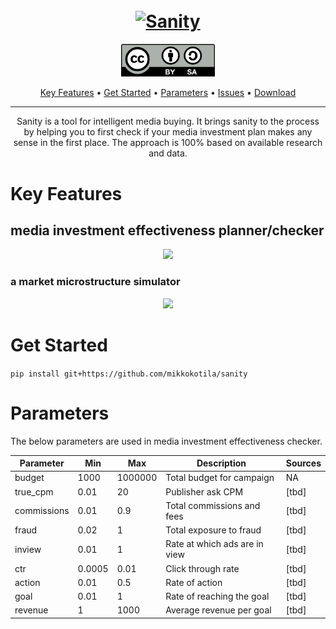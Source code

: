<h1 align="center">
  <br>
  <a href="http://nearfuturetoday.com"><img src="https://i.ibb.co/NWHjYGv/sanity-media-planning.png" alt="Sanity" width="150"></a>
  <br>
</h1>

<p align="center">

  <a href="https://mirrors.creativecommons.org/presskit/buttons/88x31/png/by-sa.png">
    <img width=150px src="https://raw.githubusercontent.com/eka-foundation/home/master/images/by-sa.png" alt="License">
  </a>

</p>

<p align="center">
  <a href="#Key-Features">Key Features</a>  •
  <a href="#Get-Started">Get Started</a>  •
  <a href="#Parameters">Parameters</a>  •
  <a href="https://github.com/mikkokotila/sanity/issues">Issues</a>  •
  <a href="https://github.commikkokotila/sanity/archive/master.zip">Download</a>
</p>
<hr>
<p align="center">
Sanity is a tool for intelligent media buying. It brings sanity to the process by helping you to first check if your media investment plan makes any sense in the first place. The approach is 100% based on available research and data.
</p>

# Key Features

## media investment effectiveness planner/checker
<p align="center">
<img src='https://i.ibb.co/CKn6HZT/ezgif-com-video-to-gif.gif'>
</p>

### a market microstructure simulator
<p align="center">
<img src='https://i.ibb.co/tHfy04R/programmatic-market-simulator.png'>
</p>

# Get Started

`pip install git+https://github.com/mikkokotila/sanity`

# Parameters

The below parameters are used in media investment effectiveness checker. 

| Parameter  | Min | Max | Description | Sources |
| ------------- | ------------- | ------------- | ------------- | ------------- |
| budget  | 1000  | 1000000  | Total budget for campaign  | NA  |
| true_cpm  | 0.01  | 20  | Publisher ask CPM | [tbd] |
| commissions  | 0.01  | 0.9  | Total commissions and fees | [tbd]  |
| fraud  | 0.02  | 1  | Total exposure to fraud  | [tbd]  |
| inview  | 0.01  | 1  | Rate at which ads are in view | [tbd]  |
| ctr  | 0.0005  | 0.01  | Click through rate  | [tbd]  |
| action  | 0.01  | 0.5  | Rate of action  | [tbd]  |
| goal  | 0.01  | 1  | Rate of reaching the goal  | [tbd]  |
| revenue  | 1  | 1000 | Average revenue per goal  | [tbd] |
